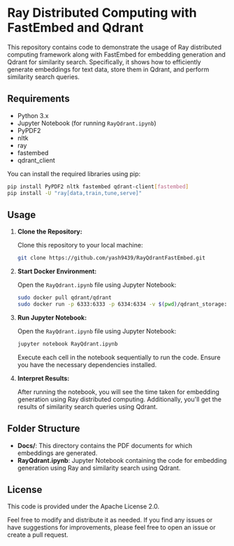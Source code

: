 # Ray Distributed Computing with FastEmbed and Qdrant

This repository contains code to demonstrate the usage of Ray distributed computing framework along with FastEmbed for embedding generation and Qdrant for similarity search. Specifically, it shows how to efficiently generate embeddings for text data, store them in Qdrant, and perform similarity search queries.

## Requirements
- Python 3.x
- Jupyter Notebook (for running `RayQdrant.ipynb`)
- PyPDF2
- nltk
- ray
- fastembed
- qdrant_client

You can install the required libraries using pip:

```bash
pip install PyPDF2 nltk fastembed qdrant-client[fastembed]
pip install -U "ray[data,train,tune,serve]"
```

## Usage

1. **Clone the Repository:**
   
   Clone this repository to your local machine:

   ```bash
   git clone https://github.com/yash9439/RayQdrantFastEmbed.git
   ```
   
2. **Start Docker Environment:**

   Open the `RayQdrant.ipynb` file using Jupyter Notebook:

   ```bash
   sudo docker pull qdrant/qdrant
   sudo docker run -p 6333:6333 -p 6334:6334 -v $(pwd)/qdrant_storage:/qdrant/storage:z qdrant/qdrant
   ```

3. **Run Jupyter Notebook:**

   Open the `RayQdrant.ipynb` file using Jupyter Notebook:

   ```bash
   jupyter notebook RayQdrant.ipynb
   ```

   Execute each cell in the notebook sequentially to run the code. Ensure you have the necessary dependencies installed.

4. **Interpret Results:**

   After running the notebook, you will see the time taken for embedding generation using Ray distributed computing. Additionally, you'll get the results of similarity search queries using Qdrant.

## Folder Structure

- **Docs/**: This directory contains the PDF documents for which embeddings are generated.
- **RayQdrant.ipynb**: Jupyter Notebook containing the code for embedding generation using Ray and similarity search using Qdrant.

## License

This code is provided under the Apache License 2.0.

Feel free to modify and distribute it as needed. If you find any issues or have suggestions for improvements, please feel free to open an issue or create a pull request.
